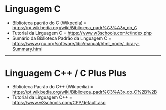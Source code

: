 # Linguagem C 

* Biblioteca padrão do C (Wikpedia) = https://pt.wikipedia.org/wiki/Biblioteca_padr%C3%A3o_do_C
* Tutorial da Linguagem C = https://www.w3schools.com/c/index.php
* Sumário da Biblioteca Padrão da Linguagem C = https://www.gnu.org/software/libc/manual/html_node/Library-Summary.html

------------------------------------------------

# Linguagem C++ / C Plus Plus

* Biblioteca Padrão do C++ (Wikipedia) = https://pt.wikipedia.org/wiki/Biblioteca_padr%C3%A3o_do_C%2B%2B
* Tutorial da Linguagem C++ = https://www.w3schools.com/CPP/default.asp


